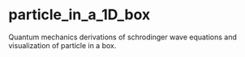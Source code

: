 # particle_in_a_1D_box
Quantum mechanics derivations of schrodinger wave equations and visualization of particle in a box.
